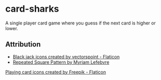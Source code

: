 # card-sharks
A single player card game where you guess if the next card is higher or lower.


## Attribution

- [Black jack icons created by vectorspoint - Flaticon](https://www.flaticon.com/free-icons/black-jack)
- [Repeated Square Pattern by Myriam Lefebvre](https://www.toptal.com/designers/subtlepatterns/repeated-square/)

<a href="https://www.flaticon.com/free-icons/playing-card" title="playing card icons">Playing card icons created by Freepik - Flaticon</a>
